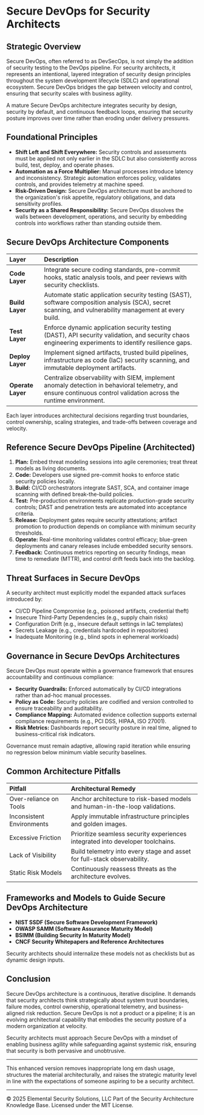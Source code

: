 # Secure DevOps for Security Architects

## Strategic Overview

Secure DevOps, often referred to as DevSecOps, is not simply the addition of security testing to the DevOps pipeline. For security architects, it represents an intentional, layered integration of security design principles throughout the system development lifecycle (SDLC) and operational ecosystem. Secure DevOps bridges the gap between velocity and control, ensuring that security scales with business agility.

A mature Secure DevOps architecture integrates security by design, security by default, and continuous feedback loops, ensuring that security posture improves over time rather than eroding under delivery pressures.

## Foundational Principles

- **Shift Left and Shift Everywhere:** Security controls and assessments must be applied not only earlier in the SDLC but also consistently across build, test, deploy, and operate phases.
- **Automation as a Force Multiplier:** Manual processes introduce latency and inconsistency. Strategic automation enforces policy, validates controls, and provides telemetry at machine speed.
- **Risk-Driven Design:** Secure DevOps architecture must be anchored to the organization's risk appetite, regulatory obligations, and data sensitivity profiles.
- **Security as a Shared Responsibility:** Secure DevOps dissolves the walls between development, operations, and security by embedding controls into workflows rather than standing outside them.

## Secure DevOps Architecture Components

| Layer | Description |
| :--- | :--- |
| **Code Layer** | Integrate secure coding standards, pre-commit hooks, static analysis tools, and peer reviews with security checklists. |
| **Build Layer** | Automate static application security testing (SAST), software composition analysis (SCA), secret scanning, and vulnerability management at every build. |
| **Test Layer** | Enforce dynamic application security testing (DAST), API security validation, and security chaos engineering experiments to identify resilience gaps. |
| **Deploy Layer** | Implement signed artifacts, trusted build pipelines, infrastructure as code (IaC) security scanning, and immutable deployment artifacts. |
| **Operate Layer** | Centralize observability with SIEM, implement anomaly detection in behavioral telemetry, and ensure continuous control validation across the runtime environment. |

Each layer introduces architectural decisions regarding trust boundaries, control ownership, scaling strategies, and trade-offs between coverage and velocity.

## Reference Secure DevOps Pipeline (Architected)

1. **Plan:** Embed threat modeling sessions into agile ceremonies; treat threat models as living documents.
2. **Code:** Developers use signed pre-commit hooks to enforce static security policies locally.
3. **Build:** CI/CD orchestrators integrate SAST, SCA, and container image scanning with defined break-the-build policies.
4. **Test:** Pre-production environments replicate production-grade security controls; DAST and penetration tests are automated into acceptance criteria.
5. **Release:** Deployment gates require security attestations; artifact promotion to production depends on compliance with minimum security thresholds.
6. **Operate:** Real-time monitoring validates control efficacy; blue-green deployments and canary releases include embedded security sensors.
7. **Feedback:** Continuous metrics reporting on security findings, mean time to remediate (MTTR), and control drift feeds back into the backlog.

## Threat Surfaces in Secure DevOps

A security architect must explicitly model the expanded attack surfaces introduced by:

- CI/CD Pipeline Compromise (e.g., poisoned artifacts, credential theft)
- Insecure Third-Party Dependencies (e.g., supply chain risks)
- Configuration Drift (e.g., insecure default settings in IaC templates)
- Secrets Leakage (e.g., credentials hardcoded in repositories)
- Inadequate Monitoring (e.g., blind spots in ephemeral workloads)

## Governance in Secure DevOps Architectures

Secure DevOps must operate within a governance framework that ensures accountability and continuous compliance:

- **Security Guardrails:** Enforced automatically by CI/CD integrations rather than ad-hoc manual processes.
- **Policy as Code:** Security policies are codified and version controlled to ensure traceability and auditability.
- **Compliance Mapping:** Automated evidence collection supports external compliance requirements (e.g., PCI DSS, HIPAA, ISO 27001).
- **Risk Metrics:** Dashboards report security posture in real time, aligned to business-critical risk indicators.

Governance must remain adaptive, allowing rapid iteration while ensuring no regression below minimum viable security baselines.

## Common Architecture Pitfalls

| Pitfall | Architectural Remedy |
| :--- | :--- |
| Over-reliance on Tools | Anchor architecture to risk-based models and human-in-the-loop validations. |
| Inconsistent Environments | Apply immutable infrastructure principles and golden images. |
| Excessive Friction | Prioritize seamless security experiences integrated into developer toolchains. |
| Lack of Visibility | Build telemetry into every stage and asset for full-stack observability. |
| Static Risk Models | Continuously reassess threats as the architecture evolves. |

## Frameworks and Models to Guide Secure DevOps Architecture

- **NIST SSDF (Secure Software Development Framework)**
- **OWASP SAMM (Software Assurance Maturity Model)**
- **BSIMM (Building Security In Maturity Model)**
- **CNCF Security Whitepapers and Reference Architectures**

Security architects should internalize these models not as checklists but as dynamic design inputs.

## Conclusion

Secure DevOps architecture is a continuous, iterative discipline. It demands that security architects think strategically about system trust boundaries, failure modes, control ownership, operational telemetry, and business-aligned risk reduction. Secure DevOps is not a product or a pipeline; it is an evolving architectural capability that embodies the security posture of a modern organization at velocity.

Security architects must approach Secure DevOps with a mindset of enabling business agility while safeguarding against systemic risk, ensuring that security is both pervasive and unobtrusive.

---

This enhanced version removes inappropriate long em dash usage, structures the material architecturally, and raises the strategic maturity level in line with the expectations of someone aspiring to be a security architect.


---
© 2025 Elemental Security Solutions, LLC
Part of the Security Architecture Knowledge Base.
Licensed under the MIT License.
